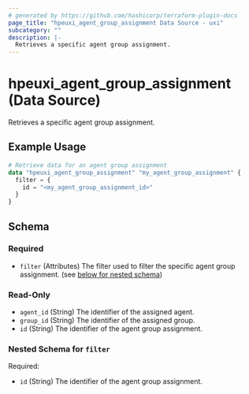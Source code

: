```yaml
---
# generated by https://github.com/hashicorp/terraform-plugin-docs
page_title: "hpeuxi_agent_group_assignment Data Source - uxi"
subcategory: ""
description: |-
  Retrieves a specific agent group assignment.
---
```


# hpeuxi_agent_group_assignment (Data Source)

Retrieves a specific agent group assignment.

## Example Usage

```terraform
# Retrieve data for an agent group assignment
data "hpeuxi_agent_group_assignment" "my_agent_group_assignment" {
  filter = {
    id = "<my_agent_group_assignment_id>"
  }
}
```

<!-- schema generated by tfplugindocs -->
## Schema

### Required

- `filter` (Attributes) The filter used to filter the specific agent group assignment. (see [below for nested schema](#nestedatt--filter))

### Read-Only

- `agent_id` (String) The identifier of the assigned agent.
- `group_id` (String) The identifier of the assigned group.
- `id` (String) The identifier of the agent group assignment.

<a id="nestedatt--filter"></a>
### Nested Schema for `filter`

Required:

- `id` (String) The identifier of the agent group assignment.

